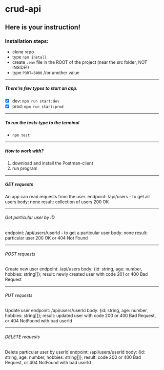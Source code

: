 # crud-api

## Here is your instruction!

### Installation steps:

- clone repo
- type `npm install`
- create `.env` file in the ROOT of the project (near the src folder, NOT INSIDE!)
- type `PORT=5000` //or another value

---

##### There're few types to start an app:

- [x] dev: `npm run start:dev`
- [x] prod: `npm run start:prod`

---

##### To run the tests type to the terminal

- `npm test`

---

##### How to work with?

1. download and install the Postman-client
2. run program

---

##### GET requests

An app can read requests from the user.
endpoint: /api/users - to get all users
body: none
result: collection of users 200 OK

---

###### Get particular user by ID

endpoint: /api/users/userId - to get a particular user
body: none
result: particular user 200 OK or 404 Not Found

---

###### POST requests

Create new user
endpoint: /api/users
body: {id: string, age: number, hobbies: string[]};
result: newly created user with code 201 or 400 Bad Request

---

###### PUT requests

Update user
endpoint: /api/users/userId
body: {id: string, age: number, hobbies: string[]};
result: updated user with code 200 or 400 Bad Request, or 404 NotFound with bad userId

---

###### DELETE requests

Delete particular user by userId
endpoint: /api/users/userId
body: {id: string, age: number, hobbies: string[]};
result: code 200 or 400 Bad Request, or 404 NotFound with bad userId
